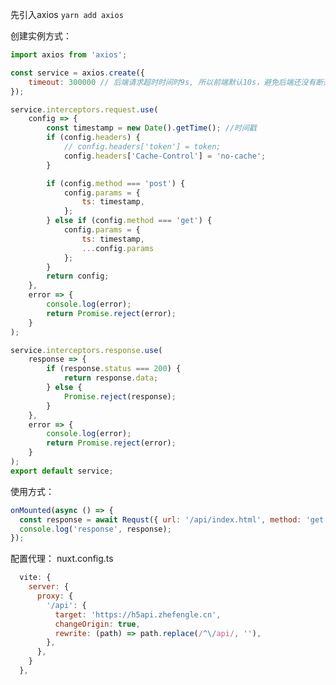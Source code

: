 先引入axios
```yarn add axios```

创建实例方式：
```javascript
import axios from 'axios';

const service = axios.create({
    timeout: 300000 // 后端请求超时时间时9s, 所以前端默认10s，避免后端还没有断开，前端提前断开
});

service.interceptors.request.use(
    config => {
        const timestamp = new Date().getTime(); //时间戳           
        if (config.headers) {
            // config.headers['token'] = token;
            config.headers['Cache-Control'] = 'no-cache';
        }

        if (config.method === 'post') {
            config.params = {
                ts: timestamp,
            };
        } else if (config.method === 'get') {
            config.params = {
                ts: timestamp,
                ...config.params
            };
        }
        return config;
    },
    error => {
        console.log(error);
        return Promise.reject(error);
    }
);

service.interceptors.response.use(
    response => {
        if (response.status === 200) {
            return response.data;
        } else {
            Promise.reject(response);
        }
    },
    error => {
        console.log(error);
        return Promise.reject(error);
    }
);
export default service;
```

使用方式：
```javascript
onMounted(async () => {
  const response = await Requst({ url: '/api/index.html', method: 'get' });
  console.log('response', response);
});
```

配置代理：
nuxt.config.ts
```javascript
  vite: {
    server: {
      proxy: {
        '/api': {
          target: 'https://h5api.zhefengle.cn',
          changeOrigin: true,
          rewrite: (path) => path.replace(/^\/api/, ''),
        },
      },
    }
  },
```
